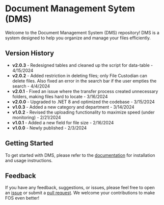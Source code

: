 # Document Management Sytem (DMS)

Welcome to the Document Management System (DMS) repository! DMS is a system designed to help you organize and manage your files efficiently.

## Version History

- **v2.0.3** - Redesigned tables and cleaned up the script for data-table - 4/15/2024
- **v2.0.2** - Added restriction in deleting files; only File Custodian can delete files. Also fixed an error in the search bar if the user empties the search - 4/4/2024
- **v2.0.1** - Fixed an issue where the transfer process created unnecessary folders, making files hard to locate - 3/16/2024
- **v2.0.0** - Upgraded to .NET 8 and optimized the codebase - 3/15/2024
- **v1.0.3** - Added a new category and department - 3/14/2024
- **v1.0.2** - Revised the uploading functionality to maximize speed (under monitoring) - 2/21/2024
- **v1.0.1** - Added a new field for file size - 2/16/2024
- **v1.0.0** - Newly published - 2/3/2024

## Getting Started

To get started with DMS, please refer to the [documentation](link_to_documentation) for installation and usage instructions.

## Feedback

If you have any feedback, suggestions, or issues, please feel free to open an [issue](https://github.com/azhadolfo/FOS/issues) or submit a [pull request](https://github.com/azhadolfo/FOS/pulls). We welcome your contributions to make FOS even better!

